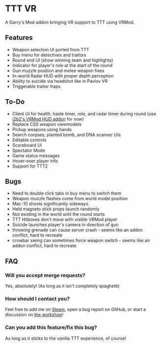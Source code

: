TTT VR
====================

A Garry's Mod addon bringing VR support to TTT using VRMod.

## Features ##

- Weapon selection UI ported from TTT
- Buy menu for detectives and traitors
- Round end UI (show winning team and highlights)
- Indicator for player's role at the start of the round
- Gun muzzle position and melee weapon fixes
- In-world Radar HUD with proper depth perception
- Ability to suicide via headshot like in Pavlov VR
- Triggerable traitor traps

## To-Do ##

- Client UI for health, haste timer, role, and radar timer during round (use [j2b2's VRMod HUD addon](https://steamcommunity.com/sharedfiles/filedetails/?id=1937891124) for now)
- Replace CSS weapon viewmodels
- Pickup weapons using hands
- Search corpses, planted bomb, and DNA scanner UIs
- Editable controls
- Scoreboard UI
- Spectator Mode
- Game status messages
- Hover-over player info
- Support for TTT2

## Bugs ##

- Need to double click tabs in buy menu to switch them
- Weapon muzzle flashes come from world model position
- Mac-10 shoots significantly sideways
- Held magneto stick props launch randomly
- Not existing in the world until the round starts
- TTT Hitboxes don't move with visible VRMod player
- Suicide launches player's camera in direction of gun
- throwing grenade can cause server crash - seems like an addon conflict, hard to recreate
- crowbar swing can sometimes force weapon switch - seems like an addon conflict, hard to recreate

## FAQ ##

### Will you accept merge requests? ###
Yes, absolutely! (As long as it isn't completely spaghetti)

### How should I contact you? ###
Feel free to add me on [Steam](https://steamcommunity.com/profiles/76561198079528240), open a bug report on GitHub, or start a discussion on [the workshop](https://steamcommunity.com/sharedfiles/filedetails/discussions/2129490712)!

### Can you add this feature/fix this bug? ###
As long as it sticks to the vanilla TTT experience, of course!